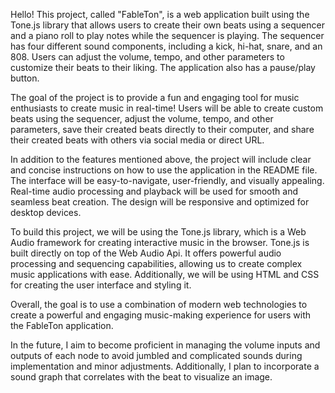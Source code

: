 
Hello! This project, called "FableTon", is a web application built using the Tone.js library that allows users to create their own beats using a sequencer and a piano roll to play notes while the sequencer is playing. The sequencer has four different sound components, including a kick, hi-hat, snare, and an 808. Users can adjust the volume, tempo, and other parameters to customize their beats to their liking. The application also has a pause/play button.

The goal of the project is to provide a fun and engaging tool for music enthusiasts to create music in real-time! Users will be able to create custom beats using the sequencer, adjust the volume, tempo, and other parameters, save their created beats directly to their computer, and share their created beats with others via social media or direct URL.

In addition to the features mentioned above, the project will include clear and concise instructions on how to use the application in the README file. The interface will be easy-to-navigate, user-friendly, and visually appealing. Real-time audio processing and playback will be used for smooth and seamless beat creation. The design will be responsive and optimized for desktop devices.

To build this project, we will be using the Tone.js library, which is a Web Audio framework for creating interactive music in the browser. Tone.js is built directly on top of the Web Audio Api. It offers powerful audio processing and sequencing capabilities, allowing us to create complex music applications with ease. Additionally, we will be using HTML and CSS for creating the user interface and styling it.

Overall, the goal is to use a combination of modern web technologies to create a powerful and engaging music-making experience for users with the FableTon application.

In the future, I aim to become proficient in managing the volume inputs and outputs of each node to avoid jumbled and complicated sounds during implementation and minor adjustments. Additionally, I plan to incorporate a sound graph that correlates with the beat to visualize an image.

